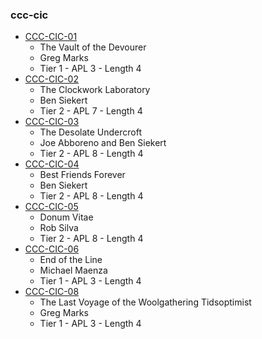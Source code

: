 ### ccc-cic
* [CCC-CIC-01](http://www.dmsguild.com/product/199826/CCCCIC01-The-Vault-of-the-Devourer?affiliate_id=757342)
    * The Vault of the Devourer
    * Greg Marks
    * Tier 1 - APL 3 - Length 4
* [CCC-CIC-02](http://www.dmsguild.com/product/207980/CCCCIC02-The-Clockwork-Laboratory?affiliate_id=757342)
    * The Clockwork Laboratory
    * Ben Siekert
    * Tier 2 - APL 7 - Length 4
* [CCC-CIC-03](http://www.dmsguild.com/product/207993/CCCCIC03-The-Desolate-Undercroft?affiliate_id=757342)
    * The Desolate Undercroft
    * Joe Abboreno and Ben Siekert
    * Tier 2 - APL 8 - Length 4
* [CCC-CIC-04](http://www.dmsguild.com/product/216389/CCCCIC04-Best-Friends-Forever?affiliate_id=757342)
    * Best Friends Forever
    * Ben Siekert
    * Tier 2 - APL 8 - Length 4
* [CCC-CIC-05](http://www.dmsguild.com/product/238300/CCCCIC05-Donum-Vitae?affiliate_id=757342)
    * Donum Vitae
    * Rob Silva
    * Tier 2 - APL 8 - Length 4
* [CCC-CIC-06](http://www.dmsguild.com/product/238181/CCCCIC06-End-of-the-Line?affiliate_id=757342)
    * End of the Line
    * Michael Maenza
    * Tier 1 - APL 3 - Length 4
* [CCC-CIC-08](http://www.dmsguild.com/product/238289/CCCCIC08-The-Last-Voyage-of-the-Woolgathering-Tidsoptimist?affiliate_id=757342)
    * The Last Voyage of the Woolgathering Tidsoptimist
    * Greg Marks
    * Tier 1 - APL 3 - Length 4
